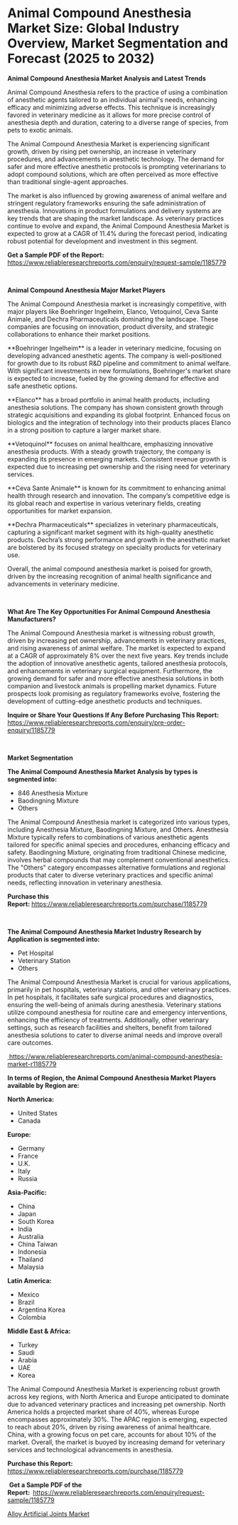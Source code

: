 <p><h1>Animal Compound Anesthesia Market Size: Global Industry Overview, Market Segmentation and Forecast (2025 to 2032)</h1></p><p><strong>Animal Compound Anesthesia Market Analysis and Latest Trends</strong></p>
<p><p>Animal Compound Anesthesia refers to the practice of using a combination of anesthetic agents tailored to an individual animal's needs, enhancing efficacy and minimizing adverse effects. This technique is increasingly favored in veterinary medicine as it allows for more precise control of anesthesia depth and duration, catering to a diverse range of species, from pets to exotic animals.</p><p>The Animal Compound Anesthesia Market is experiencing significant growth, driven by rising pet ownership, an increase in veterinary procedures, and advancements in anesthetic technology. The demand for safer and more effective anesthetic protocols is prompting veterinarians to adopt compound solutions, which are often perceived as more effective than traditional single-agent approaches.</p><p>The market is also influenced by growing awareness of animal welfare and stringent regulatory frameworks ensuring the safe administration of anesthesia. Innovations in product formulations and delivery systems are key trends that are shaping the market landscape. As veterinary practices continue to evolve and expand, the Animal Compound Anesthesia Market is expected to grow at a CAGR of 11.4% during the forecast period, indicating robust potential for development and investment in this segment.</p></p>
<p><strong>Get a Sample PDF of the Report:&nbsp;</strong> <a href="https://www.reliableresearchreports.com/enquiry/request-sample/1185779?utm_campaign=3084&utm_medium=2&utm_source=Github&utm_content=ia&utm_term=28032025&utm_id=animal-compound-anesthesia">https://www.reliableresearchreports.com/enquiry/request-sample/1185779</a></p>
<p>&nbsp;</p>
<p><strong>Animal Compound Anesthesia Major Market Players</strong></p>
<p><p>The Animal Compound Anesthesia market is increasingly competitive, with major players like Boehringer Ingelheim, Elanco, Vetoquinol, Ceva Sante Animale, and Dechra Pharmaceuticals dominating the landscape. These companies are focusing on innovation, product diversity, and strategic collaborations to enhance their market positions.</p><p>**Boehringer Ingelheim** is a leader in veterinary medicine, focusing on developing advanced anesthetic agents. The company is well-positioned for growth due to its robust R&D pipeline and commitment to animal welfare. With significant investments in new formulations, Boehringer's market share is expected to increase, fueled by the growing demand for effective and safe anesthetic options.</p><p>**Elanco** has a broad portfolio in animal health products, including anesthesia solutions. The company has shown consistent growth through strategic acquisitions and expanding its global footprint. Enhanced focus on biologics and the integration of technology into their products places Elanco in a strong position to capture a larger market share.</p><p>**Vetoquinol** focuses on animal healthcare, emphasizing innovative anesthesia products. With a steady growth trajectory, the company is expanding its presence in emerging markets. Consistent revenue growth is expected due to increasing pet ownership and the rising need for veterinary services.</p><p>**Ceva Sante Animale** is known for its commitment to enhancing animal health through research and innovation. The company’s competitive edge is its global reach and expertise in various veterinary fields, creating opportunities for market expansion.</p><p>**Dechra Pharmaceuticals** specializes in veterinary pharmaceuticals, capturing a significant market segment with its high-quality anesthetic products. Dechra’s strong performance and growth in the anesthetic market are bolstered by its focused strategy on specialty products for veterinary use. </p><p>Overall, the animal compound anesthesia market is poised for growth, driven by the increasing recognition of animal health significance and advancements in veterinary medicine.</p></p>
<p>&nbsp;</p>
<p><strong>What Are The Key Opportunities For Animal Compound Anesthesia Manufacturers?</strong></p>
<p><p>The Animal Compound Anesthesia market is witnessing robust growth, driven by increasing pet ownership, advancements in veterinary practices, and rising awareness of animal welfare. The market is expected to expand at a CAGR of approximately 8% over the next five years. Key trends include the adoption of innovative anesthetic agents, tailored anesthesia protocols, and enhancements in veterinary surgical equipment. Furthermore, the growing demand for safer and more effective anesthesia solutions in both companion and livestock animals is propelling market dynamics. Future prospects look promising as regulatory frameworks evolve, fostering the development of cutting-edge anesthetic products and techniques.</p></p>
<p><strong>Inquire or Share Your Questions If Any Before Purchasing This Report:</strong> <a href="https://www.reliableresearchreports.com/enquiry/pre-order-enquiry/1185779?utm_campaign=3084&utm_medium=2&utm_source=Github&utm_content=ia&utm_term=28032025&utm_id=animal-compound-anesthesia">https://www.reliableresearchreports.com/enquiry/pre-order-enquiry/1185779</a></p>
<p>&nbsp;</p>
<p><strong>Market Segmentation</strong></p>
<p><strong>The Animal Compound Anesthesia Market Analysis by types is segmented into:</strong></p>
<p><ul><li>846 Anesthesia Mixture</li><li>Baodingning Mixture</li><li>Others</li></ul></p>
<p><p>The Animal Compound Anesthesia market is categorized into various types, including Anesthesia Mixture, Baodingning Mixture, and Others. Anesthesia Mixture typically refers to combinations of various anesthetic agents tailored for specific animal species and procedures, enhancing efficacy and safety. Baodingning Mixture, originating from traditional Chinese medicine, involves herbal compounds that may complement conventional anesthetics. The "Others" category encompasses alternative formulations and regional products that cater to diverse veterinary practices and specific animal needs, reflecting innovation in veterinary anesthesia.</p></p>
<p><strong>Purchase this Report:&nbsp;</strong><a href="https://www.reliableresearchreports.com/purchase/1185779?utm_campaign=3084&utm_medium=2&utm_source=Github&utm_content=ia&utm_term=28032025&utm_id=animal-compound-anesthesia">https://www.reliableresearchreports.com/purchase/1185779</a></p>
<p>&nbsp;</p>
<p><strong>The Animal Compound Anesthesia Market Industry Research by Application is segmented into:</strong></p>
<p><ul><li>Pet Hospital</li><li>Veterinary Station</li><li>Others</li></ul></p>
<p><p>The Animal Compound Anesthesia Market is crucial for various applications, primarily in pet hospitals, veterinary stations, and other veterinary practices. In pet hospitals, it facilitates safe surgical procedures and diagnostics, ensuring the well-being of animals during anesthesia. Veterinary stations utilize compound anesthesia for routine care and emergency interventions, enhancing the efficiency of treatments. Additionally, other veterinary settings, such as research facilities and shelters, benefit from tailored anesthesia solutions to cater to diverse animal needs and improve overall care outcomes.</p></p>
<p><a href="https://www.reliableresearchreports.com/animal-compound-anesthesia-market-r1185779?utm_campaign=3084&utm_medium=2&utm_source=Github&utm_content=ia&utm_term=28032025&utm_id=animal-compound-anesthesia">&nbsp;https://www.reliableresearchreports.com/animal-compound-anesthesia-market-r1185779</a></p>
<p><strong>In terms of Region, the Animal Compound Anesthesia Market Players available by Region are:</strong></p>
<p>
    <p> <strong> North America: </strong>
        <ul>
            <li>United States</li>
            <li>Canada</li>
        </ul>
        </p> 
    <p> <strong> Europe: </strong>
        <ul>
            <li>Germany</li>
            <li>France</li>
            <li>U.K.</li>
            <li>Italy</li>
            <li>Russia</li>
        </ul>
        </p> 
    <p> <strong> Asia-Pacific: </strong>
        <ul>
            <li>China</li>
            <li>Japan</li>
            <li>South Korea</li>
            <li>India</li>
            <li>Australia</li>
            <li>China Taiwan</li>
            <li>Indonesia</li>
            <li>Thailand</li>
            <li>Malaysia</li>
        </ul>
        </p> 
    <p> <strong> Latin America: </strong>
        <ul>
            <li>Mexico</li>
            <li>Brazil</li>
            <li>Argentina Korea</li>
            <li>Colombia</li>
        </ul>
        </p> 
    <p> <strong> Middle East & Africa: </strong>
        <ul>
            <li>Turkey</li>
            <li>Saudi</li>
            <li>Arabia</li>
            <li>UAE</li>
            <li>Korea</li>
        </ul>
    </p>
    </p>
<p><p>The Animal Compound Anesthesia Market is experiencing robust growth across key regions, with North America and Europe anticipated to dominate due to advanced veterinary practices and increasing pet ownership. North America holds a projected market share of 40%, whereas Europe encompasses approximately 30%. The APAC region is emerging, expected to reach about 20%, driven by rising awareness of animal healthcare. China, with a growing focus on pet care, accounts for about 10% of the market. Overall, the market is buoyed by increasing demand for veterinary services and technological advancements in anesthesia.</p></p>
<p><strong>Purchase this Report: </strong><a href="https://www.reliableresearchreports.com/purchase/1185779?utm_campaign=3084&utm_medium=2&utm_source=Github&utm_content=ia&utm_term=28032025&utm_id=animal-compound-anesthesia">https://www.reliableresearchreports.com/purchase/1185779</a></p>
<p>&nbsp;<strong>Get a Sample PDF of the Report:&nbsp;&nbsp;</strong><a href="https://www.reliableresearchreports.com/enquiry/request-sample/1185779?utm_campaign=3084&utm_medium=2&utm_source=Github&utm_content=ia&utm_term=28032025&utm_id=animal-compound-anesthesia">https://www.reliableresearchreports.com/enquiry/request-sample/1185779</a></p>
<p><strong></strong></p>
<p><p><a href="https://github.com/voigttyagi/Market-Research-Report-List-1/blob/main/alloy-artificial-joints-market.md?utm_campaign=3084&utm_medium=2&utm_source=Github&utm_content=ia&utm_term=28032025&utm_id=animal-compound-anesthesia">Alloy Artificial Joints Market</a></p></p>